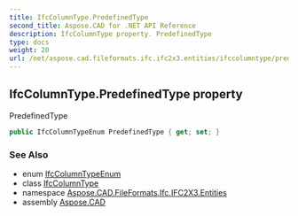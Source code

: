 ```yaml
---
title: IfcColumnType.PredefinedType
second_title: Aspose.CAD for .NET API Reference
description: IfcColumnType property. PredefinedType
type: docs
weight: 20
url: /net/aspose.cad.fileformats.ifc.ifc2x3.entities/ifccolumntype/predefinedtype/
---
```

## IfcColumnType.PredefinedType property

PredefinedType

```csharp
public IfcColumnTypeEnum PredefinedType { get; set; }
```

### See Also

* enum [IfcColumnTypeEnum](../../../aspose.cad.fileformats.ifc.ifc2x3.types/ifccolumntypeenum/)
* class [IfcColumnType](../)
* namespace [Aspose.CAD.FileFormats.Ifc.IFC2X3.Entities](../../ifccolumntype/)
* assembly [Aspose.CAD](../../../)


